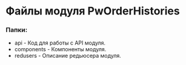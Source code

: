 # Файлы модуля PwOrderHistories

### Папки:
* api - Код для работы с API модуля.
* components - Компоненты модуля.
* redusers - Описание редьюсера модуля.